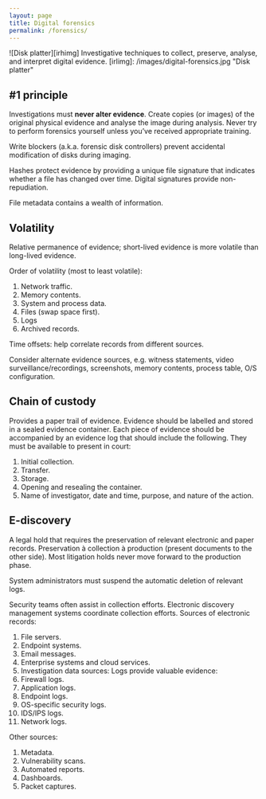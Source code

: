 ```yaml
---
layout: page
title: Digital forensics
permalink: /forensics/
---
```

![Disk platter][irhimg] 
Investigative techniques to collect, preserve, analyse, and interpret digital evidence. 
[irlimg]: /images/digital-forensics.jpg "Disk platter"
## #1 principle
Investigations must <b>never alter evidence</b>. Create copies (or images) of the original physical evidence and analyse the image during analysis. Never try to perform forensics yourself unless you’ve received appropriate training. 

Write blockers (a.k.a. forensic disk controllers) prevent accidental modification of disks during imaging. 

Hashes protect evidence by providing a unique file signature that indicates whether a file has changed over time. Digital signatures provide non-repudiation. 

File metadata contains a wealth of information. 

## Volatility
Relative permanence of evidence; short-lived evidence is more volatile than long-lived evidence. 

Order of volatility (most to least volatile): 

1. Network traffic. 
2. Memory contents. 
3. System and process data. 
4. Files (swap space first). 
5. Logs 
6. Archived records. 

Time offsets: help correlate records from different sources. 

Consider alternate evidence sources, e.g. witness statements, video surveillance/recordings, screenshots, memory contents, process table, O/S configuration. 

## Chain of custody
Provides a paper trail of evidence. Evidence should be labelled and stored in a sealed evidence container. Each piece of evidence should be accompanied by an evidence log that should include the following. They must be available to present in court: 

1. Initial collection.  
2. Transfer. 
3. Storage. 
4. Opening and resealing the container. 
5. Name of investigator, date and time, purpose, and nature of the action. 

## E-discovery
A legal hold that requires the preservation of relevant electronic and paper records. Preservation à collection à production (present documents to the other side). Most litigation holds never move forward to the production phase. 

System administrators must suspend the automatic deletion of relevant logs. 

Security teams often assist in collection efforts. Electronic discovery management systems coordinate collection efforts. Sources of electronic records: 

1. File servers. 
2. Endpoint systems. 
3. Email messages. 
4. Enterprise systems and cloud services. 
5. Investigation data sources: Logs provide valuable evidence: 
6. Firewall logs. 
7. Application logs. 
8. Endpoint logs. 
9. OS-specific security logs. 
10. IDS/IPS logs. 
11. Network logs. 

Other sources: 

1. Metadata. 
2. Vulnerability scans. 
3. Automated reports. 
4. Dashboards. 
5. Packet captures. 
